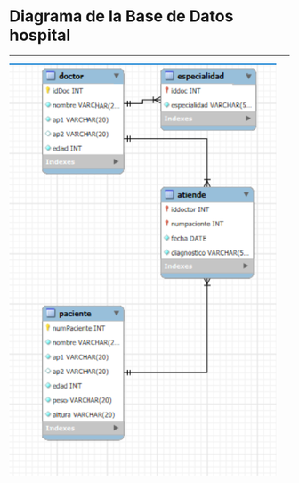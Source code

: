 # Diagrama de la Base de Datos hospital

---

![Imagen de hospital](../images/diagrama-hospital-mysql.png)

